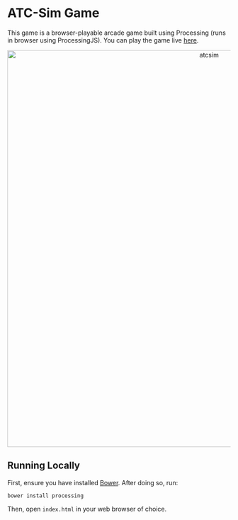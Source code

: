 # ATC-Sim Game

This game is a browser-playable arcade game built using Processing (runs in browser using ProcessingJS). You can play the game live [here](http://philippeterson.com/games/atcsim/).

<p align="center">
  <img width="895" alt="atcsim" src="https://user-images.githubusercontent.com/1326208/112225719-9951d680-8c03-11eb-924d-e11cd7bf5663.png">
</p>

Running Locally
----

First, ensure you have installed [Bower](https://bower.io/). After doing so, run:

```
bower install processing
```

Then, open `index.html` in your web browser of choice.
